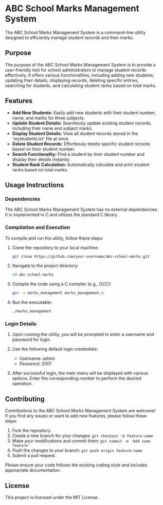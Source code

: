 # ABC School Marks Management System

The ABC School Marks Management System is a command-line utility designed to efficiently manage student records and their marks.

## Purpose

The purpose of the ABC School Marks Management System is to provide a user-friendly tool for school administrators to manage student records effectively. It offers various functionalities, including adding new students, updating their details, displaying records, deleting specific entries, searching for students, and calculating student ranks based on total marks.

## Features

- **Add New Students:** Easily add new students with their student number, name, and marks for three subjects.
- **Update Student Details:** Seamlessly update existing student records, including their name and subject marks.
- **Display Student Details:** View all student records stored in the 'mystudents.txt' file at once.
- **Delete Student Records:** Effortlessly delete specific student records based on their student number.
- **Search Functionality:** Find a student by their student number and display their details instantly.
- **Student Rank Calculation:** Automatically calculate and print student ranks based on total marks.

## Usage Instructions

### Dependencies

The ABC School Marks Management System has no external dependencies. It is implemented in C and utilizes the standard C library.

### Compilation and Execution

To compile and run the utility, follow these steps:

1. Clone the repository to your local machine:

   ```bash
   git clone https://github.com/your-username/abc-school-marks.git
   ```

2. Navigate to the project directory:

   ```bash
   cd abc-school-marks
   ```

3. Compile the code using a C compiler (e.g., GCC):

   ```bash
   gcc -o marks_management marks_management.c
   ```

4. Run the executable:

   ```bash
   ./marks_management
   ```

### Login Details

1. Upon running the utility, you will be prompted to enter a username and password for login.
2. Use the following default login credentials:

   - Username: admin
   - Password: 2001

3. After successful login, the main menu will be displayed with various options. Enter the corresponding number to perform the desired operation.

## Contributing

Contributions to the ABC School Marks Management System are welcome! If you find any issues or want to add new features, please follow these steps:

1. Fork the repository.
2. Create a new branch for your changes: `git checkout -b feature-name`
3. Make your modifications and commit them: `git commit -m 'Add some feature'`
4. Push the changes to your branch: `git push origin feature-name`
5. Submit a pull request.

Please ensure your code follows the existing coding style and includes appropriate documentation.

## License

This project is licensed under the MIT License. 



